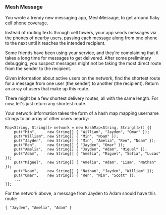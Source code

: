 ### Mesh Message

You wrote a trendy new messaging app, MeshMessage, to get around flaky cell phone coverage.

Instead of routing texts through cell towers, your app sends messages via the phones of 
nearby users, passing each message along from one phone to the next until it reaches the 
intended recipient.

Some friends have been using your service, and they're complaining that it takes a long time 
for messages to get delivered. After some preliminary debugging, you suspect messages might 
not be taking the most direct route from the sender to the recipient.

Given information about active users on the network, find the shortest route for a message 
from one user (the sender) to another (the recipient). Return an array of users that make up 
this route.

There might be a few shortest delivery routes, all with the same length. For now, let's just 
return any shortest route.

Your network information takes the form of a hash map mapping username strings to an array of 
other users nearby: 

```
Map<String, String[]> network = new HashMap<String, String[]>() {{
    put("Min",     new String[] { "William", "Jayden", "Omar" });
    put("William", new String[] { "Min", "Noam" });
    put("Jayden",  new String[] { "Min", "Amelia", "Ren", "Noam" });
    put("Ren",     new String[] { "Jayden", "Omar" });
    put("Amelia",  new String[] { "Jayden", "Adam", "Miguel" });
    put("Adam",    new String[] { "Amelia", "Miguel", "Sofia", "Lucas" });
    put("Miguel",  new String[] { "Amelia", "Adam", "Liam", "Nathan" });
    put("Noam",    new String[] { "Nathan", "Jayden", "William" });
    put("Omar",    new String[] { "Ren", "Min", "Scott" });
    ...
}};
```

For the network above, a message from Jayden to Adam should have this route: 
 
`{ "Jayden", "Amelia", "Adam" }`

